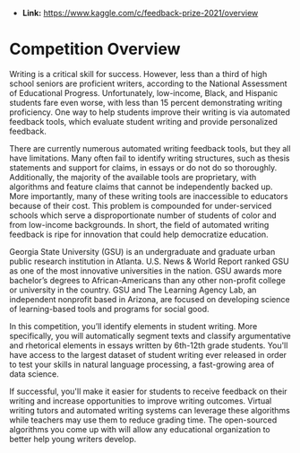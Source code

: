 - **Link:** https://www.kaggle.com/c/feedback-prize-2021/overview


# Competition Overview
Writing is a critical skill for success. However, less than a third of high school seniors are proficient writers, according to the National Assessment of Educational Progress. Unfortunately, low-income, Black, and Hispanic students fare even worse, with less than 15 percent demonstrating writing proficiency. One way to help students improve their writing is via automated feedback tools, which evaluate student writing and provide personalized feedback.

There are currently numerous automated writing feedback tools, but they all have limitations. Many often fail to identify writing structures, such as thesis statements and support for claims, in essays or do not do so thoroughly. Additionally, the majority of the available tools are proprietary, with algorithms and feature claims that cannot be independently backed up. More importantly, many of these writing tools are inaccessible to educators because of their cost. This problem is compounded for under-serviced schools which serve a disproportionate number of students of color and from low-income backgrounds. In short, the field of automated writing feedback is ripe for innovation that could help democratize education.

Georgia State University (GSU) is an undergraduate and graduate urban public research institution in Atlanta. U.S. News & World Report ranked GSU as one of the most innovative universities in the nation. GSU awards more bachelor’s degrees to African-Americans than any other non-profit college or university in the country. GSU and The Learning Agency Lab, an independent nonprofit based in Arizona, are focused on developing science of learning-based tools and programs for social good.

In this competition, you’ll identify elements in student writing. More specifically, you will automatically segment texts and classify argumentative and rhetorical elements in essays written by 6th-12th grade students. You'll have access to the largest dataset of student writing ever released in order to test your skills in natural language processing, a fast-growing area of data science.

If successful, you'll make it easier for students to receive feedback on their writing and increase opportunities to improve writing outcomes. Virtual writing tutors and automated writing systems can leverage these algorithms while teachers may use them to reduce grading time. The open-sourced algorithms you come up with will allow any educational organization to better help young writers develop.
